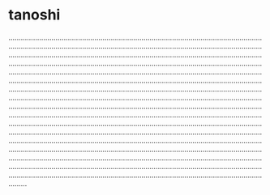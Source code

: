 # tanoshi

.....................................................................................................................................................................................................................................................................................................................................................................................................................................................................................................................................................................................................................................................................................................................................................................................................................................................................................................................................................................................................................................................................................................................................................................................................................................................................................................................................................................................................................................................................................................................................................................................................................................................................................................................................................................................................................................................................................................................................................................................................................................................................................................................................................................................................